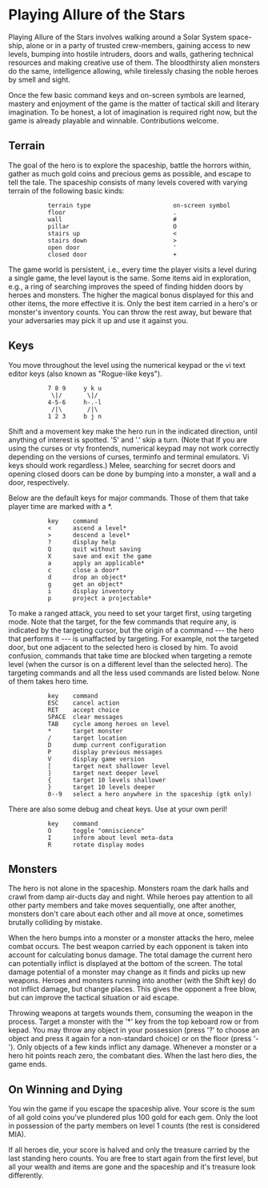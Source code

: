 Playing Allure of the Stars
===========================

Playing Allure of the Stars involves walking around a Solar System space-ship,
alone or in a party of trusted crew-members, gaining access to new levels,
bumping into hostile intruders, doors and walls, gathering technical resources
and making creative use of them. The bloodthirsty alien monsters do the same,
intelligence allowing, while tirelessly chasing the noble heroes
by smell and sight.

Once the few basic command keys and on-screen symbols are learned,
mastery and enjoyment of the game is the matter of tactical skill
and literary imagination. To be honest, a lot of imagination is required
right now, but the game is already playable and winnable.
Contributions welcome.


Terrain
-------

The goal of the hero is to explore the spaceship, battle the horrors within,
gather as much gold coins and precious gems as possible, and escape
to tell the tale. The spaceship consists of many levels covered with varying
terrain of the following basic kinds:

               terrain type                       on-screen symbol
               floor                              .
               wall                               #
               pillar                             O
               stairs up                          <
               stairs down                        >
               open door                          '
               closed door                        +

The game world is persistent, i.e., every time the player visits a level
during a single game, the level layout is the same. Some items
aid in exploration, e.g., a ring of searching improves the speed
of finding hidden doors by heroes and monsters. The higher the magical
bonus displayed for this and other items, the more effective it is.
Only the best item carried in a hero's or monster's inventory counts.
You can throw the rest away, but beware that your adversaries may pick it up
and use it against you.


Keys
----

You move throughout the level using the numerical keypad or
the vi text editor keys (also known as "Rogue-like keys").

               7 8 9     y k u
                \|/       \|/
               4-5-6     h-.-l
                /|\       /|\
               1 2 3     b j n

Shift and a movement key make the hero run in the indicated direction,
until anything of interest is spotted. '5' and '.' skip a turn.
(Note that If you are using the curses or vty frontends,
numerical keypad may not work correctly depending on the versions
of curses, terminfo and terminal emulators. Vi keys should work regardless.)
Melee, searching for secret doors and opening closed doors can be done
by bumping into a monster, a wall and a door, respectively.

Below are the default keys for major commands. Those of them that take
player time are marked with a *.

               key    command
               <      ascend a level*
               >      descend a level*
               ?      display help
               Q      quit without saving
               X      save and exit the game
               a      apply an applicable*
               c      close a door*
               d      drop an object*
               g      get an object*
               i      display inventory
               p      project a projectable*

To make a ranged attack, you need to set your target first, using
targeting mode. Note that the target, for the few commands that require any,
is indicated by the targeting cursor, but the origin of a command
--- the  hero that performs it --- is unaffacted by targeting. For example,
not the targeted door, but one adjacent to the selected hero is closed by him.
To avoid confusion, commands that take time are blocked when targeting
a remote level (when the cursor is on a different level than the selected hero).
The targeting commands and all the less used commands are listed below.
None of them takes hero time.

               key    command
               ESC    cancel action
               RET    accept choice
               SPACE  clear messages
               TAB    cycle among heroes on level
               *      target monster
               /      target location
               D      dump current configuration
               P      display previous messages
               V      display game version
               [      target next shallower level
               ]      target next deeper level
               {      target 10 levels shallower
               }      target 10 levels deeper
               0--9   select a hero anywhere in the spaceship (gtk only)

There are also some debug and cheat keys. Use at your own peril!

               key    command
               O      toggle "omniscience"
               I      inform about level meta-data
               R      rotate display modes


Monsters
--------

The hero is not alone in the spaceship. Monsters roam the dark halls
and crawl from damp air-ducts day and night. While heroes pay attention
to all other party members and take moves sequentially, one after another,
monsters don't care about each other and all move at once,
sometimes brutally colliding by mistake.

When the hero bumps into a monster or a monster attacks the hero,
melee combat occurs. The best weapon carried by each opponent
is taken into account for calculating bonus damage. The total damage
the current hero can potentially inflict is displayed at the bottom
of the screen. The total damage potential of a monster may change
as it finds and picks up new weapons. Heroes and monsters running
into another (with the Shift key) do not inflict damage, but change places.
This gives the opponent a free blow, but can improve the tactical situation
or aid escape.

Throwing weapons at targets wounds them, consuming the weapon in the process.
Target a monster with the '*' key from the top keboard row or from kepad.
You may throw any object in your possession (press '?' to choose
an object and press it again for a non-standard choice) or on the floor
(press '-'). Only objects of a few kinds inflict any damage.
Whenever a monster or a hero hit points reach zero, the combatant dies.
When the last hero dies, the game ends.


On Winning and Dying
--------------------

You win the game if you escape the spaceship alive. Your score is
the sum of all gold coins you've plundered plus 100 gold for each gem.
Only the loot in possession of the party members on level 1 counts
(the rest is considered MIA).

If all heroes die, your score is halved and only the treasure carried
by the last standing hero counts. You are free to start again
from the first level, but all your wealth and items
are gone and the spaceship and it's treasure look differently.
